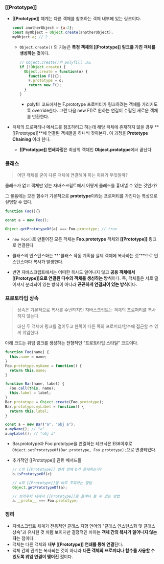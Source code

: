 ### [[Prototype]]

- **[[Prototype]]** 체계는 다른 객체를 참조하는 객체 내부에 있는 링크이다. 

  ```js
  const anotherObject = {a:2};
  const myObject = Object.create(anotherObject);
  myObject.a; // 2
  ```

  - `Object.create()` 의 기능은 **특정 객체의 [[Prototype]] 링크를 가진 객체를 생성하는 것**이다.

    ```js
    // Object.create()의 polyfill 코드
    if (!Object.create) {
      Object.create = function(o) {
        function F(){};
        F.prototype = o;
        return new F();
      }
    }
    ```

    - polyfill 코드에서는 F.prototype 프로퍼티가 링크하려는 객체를 가리키도록 override한다. 그런 다음 new F()로 원하는 연결이 수립된 새로운 객체를 반환한다. 

- 객체의 프로퍼티나 메서드를 참조하려고 하는데 해당 객체에 존재하지 않을 경우 **[[Prototype]]**에 연결된 객체들을 하나씩 찾아본다. 이 과정을 **Prototype Chaining** 이라 한다.
  - **[[Prototype]] 연쇄과정**은 최상위 객체인 **Object.prototype**에서 끝난다



### 클래스

> 어떤 객체를 굳이 다른 객체에 연결해야 하는 이유가 무엇일까?

클래스가 없고 객체만 있는 자바스크립트에서 어떻게 클래스를 흉내낼 수 있는 것인가?

그 물음에는 모든 함수가 기본적으로 **prototype**이라는 프로퍼티를 가진다는 특성으로 설명할 수 있다.

```js
function Foo(){}

const a = new Foo();

Object.getPrototypeOf(a) === Foo.prototype; // true
```

- `new Foo()`로 만들어진 모든 객체는 **Foo.prototype** 객체와 **[[Prototype]]** 링크로 연결된다

- 클래스의 인스턴스화는 **"클래스 작동 계획을 실제 객체에 복사하는 것"**으로 인스턴스마다 복사가 발생한다.
- 반면 자바스크립트에서는 어떠한 복사도 일어나지 않고 **공용 객체에서 [[Prototype]]으로 연결된 다수의 객체를 생성하는 방식**이다. 즉, 객체들은 서로 떨어져서 분리되어 있는 방식이 아니라 **끈끈하게 연결되어 있는 방식**이다. 



### 프로토타입 상속

> 상속은 기본적으로 복사를 수반하지만 자바스크립트는 객체의 프로퍼티를 복사하지 않는다.
>
> 대신 두 객체에 링크를 걸어두고 한쪽이 다른 쪽의 프로퍼티/함수에 접근할 수 있게 위임한다.



아래 코드는 위임 링크를 생성하는 전형적인 "프로토타입 스타일" 코드이다.

```js
function Foo(name) {
  this.name = name;
}
Foo.prototype.myName = function() {
  return this.name;
}

function Bar(name, label) {
  Foo.call(this, name);
  this.label = label;
}
Bar.prototype = Object.create(Foo.prototype);
Bar.prototype.myLabel = function() {
  return this.label;
}

const a = new Bar("a", "obj a");
a.myName(); // "a"
a.myLabel(); // "obj a"
```

- Bar.prototype과 Foo.prototype을 연결하는 테크닉은 ES6이후로 `Object.setPrototypeOf(Bar.prototype, Foo.prototype);`으로 변경되었다.

- 추가적인 [[Prototype]] 관련 메서드들

  ```js
  // c의 [[Prototype]] 연쇄 안에 b가 존재하는가?
  b.isPrototypeOf(c)
  
  // a의 [[Prototype]]을 바로 조회하는 방법
  Object.getPrototypeOf(a);
  
  // 브라우저 내에서 [[Prototype]]을 들여다 볼 수 있는 방법 
  a.__proto__ === Foo.prototype;
  ```



### 정리

- 자바스크립트 체계가 전통적인 클래스 지향 언어의 "클래스 인스턴스화 및 클래스 상속"과 유사한 것 처럼 보이지만 결정적인 차이는 **객체 간의 복사가 일어나지 않는다**는 점이다.
- 객체는 다른 객체와 **내부 [[Prototype]] 연쇄를 통해 연결**된다.
- 객체 간의 관계는 복사되는 것이 아니라 **다른 객체의 프로퍼티나 함수를 사용할 수 있도록 위임 연결이 맺어진 것**이다.

